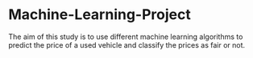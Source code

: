 # Machine-Learning-Project
The aim of this study is to use different machine learning algorithms to predict the price of a used vehicle and classify the prices as fair or not.
